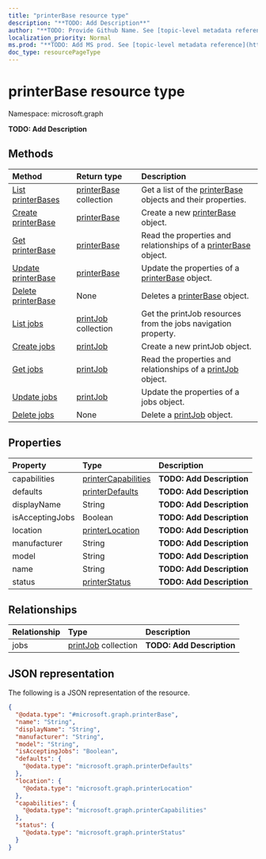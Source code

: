 ```yaml
---
title: "printerBase resource type"
description: "**TODO: Add Description**"
author: "**TODO: Provide Github Name. See [topic-level metadata reference](https://msgo.azurewebsites.net/add/document/guidelines/metadata.html#topic-level-metadata)**"
localization_priority: Normal
ms.prod: "**TODO: Add MS prod. See [topic-level metadata reference](https://msgo.azurewebsites.net/add/document/guidelines/metadata.html#topic-level-metadata)**"
doc_type: resourcePageType
---
```


# printerBase resource type

Namespace: microsoft.graph

**TODO: Add Description**

## Methods
|Method|Return type|Description|
|:---|:---|:---|
|[List printerBases](../api/printerbase-list.md)|[printerBase](../resources/printerbase.md) collection|Get a list of the [printerBase](../resources/printerbase.md) objects and their properties.|
|[Create printerBase](../api/printerbase-create.md)|[printerBase](../resources/printerbase.md)|Create a new [printerBase](../resources/printerbase.md) object.|
|[Get printerBase](../api/printerbase-get.md)|[printerBase](../resources/printerbase.md)|Read the properties and relationships of a [printerBase](../resources/printerbase.md) object.|
|[Update printerBase](../api/printerbase-update.md)|[printerBase](../resources/printerbase.md)|Update the properties of a [printerBase](../resources/printerbase.md) object.|
|[Delete printerBase](../api/printerbase-delete.md)|None|Deletes a [printerBase](../resources/printerbase.md) object.|
|[List jobs](../api/printerbase-list-jobs.md)|[printJob](../resources/printjob.md) collection|Get the printJob resources from the jobs navigation property.|
|[Create jobs](../api/printerbase-post-jobs.md)|[printJob](../resources/printjob.md)|Create a new printJob object.|
|[Get jobs](../api/printerbase-get-printjob.md)|[printJob](../resources/printjob.md)|Read the properties and relationships of a [printJob](../resources/printjob.md) object.|
|[Update jobs](../api/printerbase-update-jobs.md)|[printJob](../resources/printjob.md)|Update the properties of a jobs object.|
|[Delete jobs](../api/printerbase-delete-jobs.md)|None|Delete a [printJob](../resources/printjob.md) object.|

## Properties
|Property|Type|Description|
|:---|:---|:---|
|capabilities|[printerCapabilities](../resources/printercapabilities.md)|**TODO: Add Description**|
|defaults|[printerDefaults](../resources/printerdefaults.md)|**TODO: Add Description**|
|displayName|String|**TODO: Add Description**|
|isAcceptingJobs|Boolean|**TODO: Add Description**|
|location|[printerLocation](../resources/printerlocation.md)|**TODO: Add Description**|
|manufacturer|String|**TODO: Add Description**|
|model|String|**TODO: Add Description**|
|name|String|**TODO: Add Description**|
|status|[printerStatus](../resources/printerstatus.md)|**TODO: Add Description**|

## Relationships
|Relationship|Type|Description|
|:---|:---|:---|
|jobs|[printJob](../resources/printjob.md) collection|**TODO: Add Description**|

## JSON representation
The following is a JSON representation of the resource.
<!-- {
  "blockType": "resource",
  "keyProperty": "id",
  "@odata.type": "microsoft.graph.printerBase",
  "baseType": "",
  "openType": false
}
-->
``` json
{
  "@odata.type": "#microsoft.graph.printerBase",
  "name": "String",
  "displayName": "String",
  "manufacturer": "String",
  "model": "String",
  "isAcceptingJobs": "Boolean",
  "defaults": {
    "@odata.type": "microsoft.graph.printerDefaults"
  },
  "location": {
    "@odata.type": "microsoft.graph.printerLocation"
  },
  "capabilities": {
    "@odata.type": "microsoft.graph.printerCapabilities"
  },
  "status": {
    "@odata.type": "microsoft.graph.printerStatus"
  }
}
```

